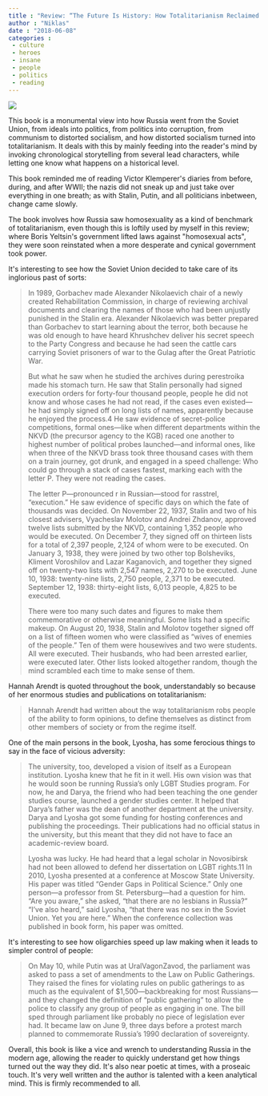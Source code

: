 ```yaml
---
title : "Review: “The Future Is History: How Totalitarianism Reclaimed Russia” by Masha Gessen"
author : "Niklas"
date : "2018-06-08"
categories : 
 - culture
 - heroes
 - insane
 - people
 - politics
 - reading
---
```


[![](https://niklasblog.com/wp-content/9781594634536.jpg)](https://niklasblog.com/wp-content/9781594634536.jpg)

This book is a monumental view into how Russia went from the Soviet Union, from ideals into politics, from politics into corruption, from communism to distorted socialism, and how distorted socialism turned into totalitarianism. It deals with this by mainly feeding into the reader's mind by invoking chronological storytelling from several lead characters, while letting one know what happens on a historical level.

This book reminded me of reading Victor Klemperer's diaries from before, during, and after WWII; the nazis did not sneak up and just take over everything in one breath; as with Stalin, Putin, and all politicians inbetween, change came slowly.

The book involves how Russia saw homosexuality as a kind of benchmark of totalitarianism, even though this is loftily used by myself in this review; where Boris Yeltsin's government lifted laws against "homosexual acts", they were soon reinstated when a more desperate and cynical government took power.

It's interesting to see how the Soviet Union decided to take care of its inglorious past of sorts:

> In 1989, Gorbachev made Alexander Nikolaevich chair of a newly created Rehabilitation Commission, in charge of reviewing archival documents and clearing the names of those who had been unjustly punished in the Stalin era. Alexander Nikolaevich was better prepared than Gorbachev to start learning about the terror, both because he was old enough to have heard Khrushchev deliver his secret speech to the Party Congress and because he had seen the cattle cars carrying Soviet prisoners of war to the Gulag after the Great Patriotic War.
> 
> But what he saw when he studied the archives during perestroika made his stomach turn. He saw that Stalin personally had signed execution orders for forty-four thousand people, people he did not know and whose cases he had not read, if the cases even existed—he had simply signed off on long lists of names, apparently because he enjoyed the process.4 He saw evidence of secret-police competitions, formal ones—like when different departments within the NKVD (the precursor agency to the KGB) raced one another to highest number of political probes launched—and informal ones, like when three of the NKVD brass took three thousand cases with them on a train journey, got drunk, and engaged in a speed challenge: Who could go through a stack of cases fastest, marking each with the letter P. They were not reading the cases.
> 
> The letter P—pronounced r in Russian—stood for rasstrel, “execution.” He saw evidence of specific days on which the fate of thousands was decided. On November 22, 1937, Stalin and two of his closest advisers, Vyacheslav Molotov and Andrei Zhdanov, approved twelve lists submitted by the NKVD, containing 1,352 people who would be executed. On December 7, they signed off on thirteen lists for a total of 2,397 people, 2,124 of whom were to be executed. On January 3, 1938, they were joined by two other top Bolsheviks, Kliment Voroshilov and Lazar Kaganovich, and together they signed off on twenty-two lists with 2,547 names, 2,270 to be executed. June 10, 1938: twenty-nine lists, 2,750 people, 2,371 to be executed. September 12, 1938: thirty-eight lists, 6,013 people, 4,825 to be executed.
> 
> There were too many such dates and figures to make them commemorative or otherwise meaningful. Some lists had a specific makeup. On August 20, 1938, Stalin and Molotov together signed off on a list of fifteen women who were classified as “wives of enemies of the people.” Ten of them were housewives and two were students. All were executed. Their husbands, who had been arrested earlier, were executed later. Other lists looked altogether random, though the mind scrambled each time to make sense of them.

Hannah Arendt is quoted throughout the book, understandably so because of her enormous studies and publications on totalitarianism:

> Hannah Arendt had written about the way totalitarianism robs people of the ability to form opinions, to define themselves as distinct from other members of society or from the regime itself.

One of the main persons in the book, Lyosha, has some ferocious things to say in the face of vicious adversity:

> The university, too, developed a vision of itself as a European institution. Lyosha knew that he fit in it well. His own vision was that he would soon be running Russia’s only LGBT Studies program. For now, he and Darya, the friend who had been teaching the one gender studies course, launched a gender studies center. It helped that Darya’s father was the dean of another department at the university. Darya and Lyosha got some funding for hosting conferences and publishing the proceedings. Their publications had no official status in the university, but this meant that they did not have to face an academic-review board.
> 
> Lyosha was lucky. He had heard that a legal scholar in Novosibirsk had not been allowed to defend her dissertation on LGBT rights.11 In 2010, Lyosha presented at a conference at Moscow State University. His paper was titled “Gender Gaps in Political Science.” Only one person—a professor from St. Petersburg—had a question for him. “Are you aware,” she asked, “that there are no lesbians in Russia?” “I’ve also heard,” said Lyosha, “that there was no sex in the Soviet Union. Yet you are here.” When the conference collection was published in book form, his paper was omitted.

It's interesting to see how oligarchies speed up law making when it leads to simpler control of people:

> On May 10, while Putin was at UralVagonZavod, the parliament was asked to pass a set of amendments to the Law on Public Gatherings. They raised the fines for violating rules on public gatherings to as much as the equivalent of $1,500—backbreaking for most Russians—and they changed the definition of “public gathering” to allow the police to classify any group of people as engaging in one. The bill sped through parliament like probably no piece of legislation ever had. It became law on June 9, three days before a protest march planned to commemorate Russia’s 1990 declaration of sovereignty.

Overall, this book is like a vice and wrench to understanding Russia in the modern age, allowing the reader to quickly understand get how things turned out the way they did. It's also near poetic at times, with a proseaic touch. It's very well written and the author is talented with a keen analytical mind. This is firmly recommended to all.
